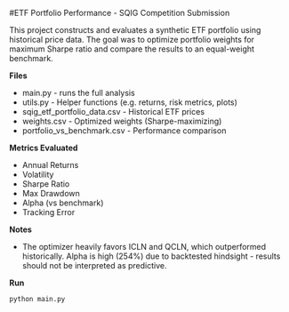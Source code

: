 #ETF Portfolio Performance - SQIG Competition Submission 

This project constructs and evaluates a synthetic ETF portfolio using historical price data.
The goal was to optimize portfolio weights for maximum Sharpe ratio and compare the results to an equal-weight benchmark.

**Files**
- main.py - runs the full analysis
- utils.py - Helper functions (e.g. returns, risk metrics, plots)
- sqig_etf_portfolio_data.csv - Historical ETF prices
- weights.csv - Optimized weights (Sharpe-maximizing)
- portfolio_vs_benchmark.csv - Performance comparison

**Metrics Evaluated**

- Annual Returns
- Volatility
- Sharpe Ratio
- Max Drawdown
- Alpha (vs benchmark)
- Tracking Error

**Notes**
- The optimizer heavily favors ICLN and QCLN, which outperformed historically. Alpha is high (254%) due to backtested hindsight - results should not be interpreted as predictive.

**Run**
```bash
python main.py
